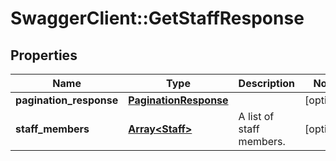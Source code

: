# SwaggerClient::GetStaffResponse

## Properties
Name | Type | Description | Notes
------------ | ------------- | ------------- | -------------
**pagination_response** | [**PaginationResponse**](PaginationResponse.md) |  | [optional] 
**staff_members** | [**Array&lt;Staff&gt;**](Staff.md) | A list of staff members. | [optional] 


